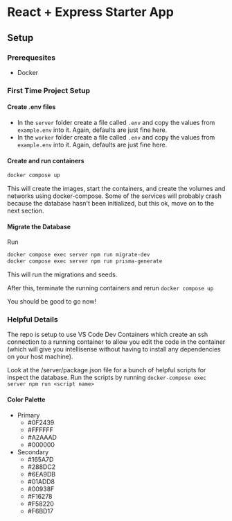 # React + Express Starter App
## Setup
### Prerequesites
- Docker

### First Time Project Setup
#### Create .env files
- In the `server` folder create a file called `.env` and copy the values from `example.env` into it. Again, defaults are just fine here.
- In the `worker` folder create a file called `.env` and copy the values from `example.env` into it. Again, defaults are just fine here.

#### Create and run containers
```bash
docker compose up
```

This will create the images, start the containers, and create the volumes and networks using docker-compose. Some of the services will probably crash because the database hasn't been initialized, but this ok, move on to the next section.

#### Migrate the Database
Run
```bash
docker compose exec server npm run migrate-dev
docker compose exec server npm run prisma-generate
```
This will run the migrations and seeds.

After this, terminate the running containers and rerun `docker compose up`

You should be good to go now!

### Helpful Details
The repo is setup to use VS Code Dev Containers which create an ssh connection to a running container to allow you edit the code in the container (which will give you intellisense without having to install any dependencies on your host machine).

Look at the /server/package.json file for a bunch of helpful scripts for inspect the database. Run the scripts by running `docker-compose exec server npm run <script name>`

#### Color Palette
+ Primary
    + #0F2439
    + #FFFFFF
    + #A2AAAD
    + #000000
+ Secondary
    + #165A7D
    + #288DC2
    + #6EA9DB
    + #01ADD8
    + #00938F
    + #F16278
    + #F58220
    + #F6BD17



